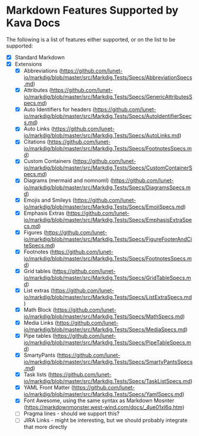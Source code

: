 ﻿# Markdown Features Supported by Kava Docs

The following is a list of features either supported, or on the list to be supported:

* [x] Standard Markdown
* [x] Extensions
   * [x] Abbreviations (https://github.com/lunet-io/markdig/blob/master/src/Markdig.Tests/Specs/AbbreviationSpecs.md)
   * [x] Attributes (https://github.com/lunet-io/markdig/blob/master/src/Markdig.Tests/Specs/GenericAttributesSpecs.md)
   * [x] Auto Identifiers for headers (https://github.com/lunet-io/markdig/blob/master/src/Markdig.Tests/Specs/AutoIdentifierSpecs.md)
   * [x] Auto Links (https://github.com/lunet-io/markdig/blob/master/src/Markdig.Tests/Specs/AutoLinks.md)
   * [x] Citations (https://github.com/lunet-io/markdig/blob/master/src/Markdig.Tests/Specs/FootnotesSpecs.md)
   * [x] Custom Containers (https://github.com/lunet-io/markdig/blob/master/src/Markdig.Tests/Specs/CustomContainerSpecs.md)
   * [x] Diagrams (mermaid and nomnoml) (https://github.com/lunet-io/markdig/blob/master/src/Markdig.Tests/Specs/DiagramsSpecs.md)
   * [x] Emojis and Smileys (https://github.com/lunet-io/markdig/blob/master/src/Markdig.Tests/Specs/EmojiSpecs.md)
   * [x] Emphasis Extras (https://github.com/lunet-io/markdig/blob/master/src/Markdig.Tests/Specs/EmphasisExtraSpecs.md)
   * [x] Figures (https://github.com/lunet-io/markdig/blob/master/src/Markdig.Tests/Specs/FigureFooterAndCiteSpecs.md)
   * [x] Footnotes (https://github.com/lunet-io/markdig/blob/master/src/Markdig.Tests/Specs/FootnotesSpecs.md)
   * [x] Grid tables (https://github.com/lunet-io/markdig/blob/master/src/Markdig.Tests/Specs/GridTableSpecs.md)
   * [x] List extras (https://github.com/lunet-io/markdig/blob/master/src/Markdig.Tests/Specs/ListExtraSpecs.md)
   * [x] Math Block (https://github.com/lunet-io/markdig/blob/master/src/Markdig.Tests/Specs/MathSpecs.md)
   * [x] Media Links (https://github.com/lunet-io/markdig/blob/master/src/Markdig.Tests/Specs/MediaSpecs.md)
   * [x] Pipe tables (https://github.com/lunet-io/markdig/blob/master/src/Markdig.Tests/Specs/PipeTableSpecs.md)
   * [x] SmartyPants (https://github.com/lunet-io/markdig/blob/master/src/Markdig.Tests/Specs/SmartyPantsSpecs.md)
   * [x] Task lists (https://github.com/lunet-io/markdig/blob/master/src/Markdig.Tests/Specs/TaskListSpecs.md)
   * [x] YAML Front Matter (https://github.com/lunet-io/markdig/blob/master/src/Markdig.Tests/Specs/YamlSpecs.md)
   * [x] Font Awesome, using the same syntax as Markdown Mosnter (https://markdownmonster.west-wind.com/docs/_4ue01xl6q.htm)
   * [ ] Pragma lines - should we support this?
   * [ ] JIRA Links - might be interesting, but we should probably integrate that more directly
